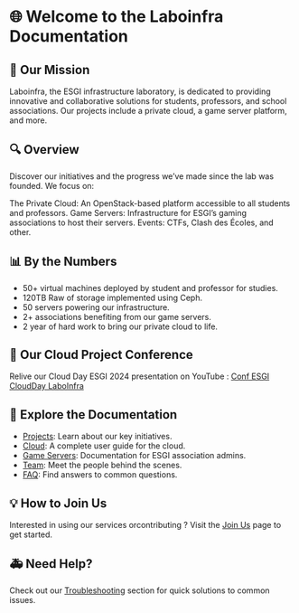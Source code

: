 # :globe_with_meridians: Welcome to the Laboinfra Documentation

## :memo: Our Mission

Laboinfra, the ESGI infrastructure laboratory, is dedicated to providing innovative and collaborative solutions for students, professors, and school associations. Our projects include a private cloud, a game server platform, and more.

## :mag: Overview

Discover our initiatives and the progress we’ve made since the lab was founded. We focus on:

The Private Cloud: An OpenStack-based platform accessible to all students and professors.
Game Servers: Infrastructure for ESGI’s gaming associations to host their servers.
Events: CTFs, Clash des Écoles, and other.

## :bar_chart: By the Numbers

* 50+ virtual machines deployed by student and professor for studies.
* 120TB Raw of storage implemented using Ceph.
* 50 servers powering our infrastructure.
* 2+ associations benefiting from our game servers.
* 2 year of hard work to bring our private cloud to life.

## :movie_camera: Our Cloud Project Conference

Relive our Cloud Day ESGI 2024 presentation on YouTube : [Conf ESGI CloudDay LaboInfra](https://www.youtube.com/watch?v=RSTYQJ_wJm4)

## :link: Explore the Documentation

* [Projects](/project): Learn about our key initiatives.
* [Cloud](/cloud): A complete user guide for the cloud.
* [Game Servers](/game): Documentation for ESGI association admins.
* [Team](/team): Meet the people behind the scenes.
* [FAQ](/faq): Find answers to common questions.

## :bulb: How to Join Us

Interested in using our services orcontributing ? Visit the [Join Us](/join) page to get started.

## :ambulance: Need Help?

Check out our [Troubleshooting](/troubleshooting) section for quick solutions to common issues.
